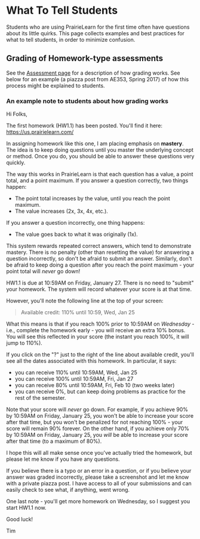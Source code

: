 # What To Tell Students

Students who are using PrairieLearn for the first time often have questions about its little quirks. This page collects examples and best practices for what to tell students, in order to minimize confusion.

## Grading of Homework-type assessments

See the [Assessment page](assessment/index.md) for a description of how grading works. See below for an example (a piazza post from AE353, Spring 2017) of how this process might be explained to students.

### An example note to students about how grading works

Hi Folks,

The first homework (HW1.1) has been posted. You'll find it here:
<a href="https://us.prairielearn.com/">https://us.prairielearn.com/</a>

In assigning homework like this one, I am placing emphasis on <strong>mastery</strong>. The idea is to keep doing questions until you master the underlying concept or method. Once you do, you should be able to answer these questions very quickly.

The way this works in PrairieLearn is that each question has a value, a point total, and a point maximum. If you answer a question correctly, two things happen:

<ul><li>The point total increases by the value, until you reach the point maximum.</li><li>The value increases (2x, 3x, 4x, etc.).</li></ul>

If you answer a question incorrectly, one thing happens:

<ul><li>The value goes back to what it was originally (1x).</li></ul>

This system rewards repeated correct answers, which tend to demonstrate mastery. There is no penalty (other than resetting the value) for answering a question incorrectly, so don't be afraid to submit an answer. Similarly, don't be afraid to keep doing a question after you reach the point maximum - your point total will <em>never</em> go down!

HW1.1 is due at 10:59AM on Friday, January 27. There is no need to "submit" your homework. The system will record whatever your score is at that time.

However, you'll note the following line at the top of your screen:

<blockquote>
Available credit: 110% until 10:59, Wed, Jan 25
</blockquote>

What this means is that if you reach 100% prior to 10:59AM on <em>Wednesday</em> - i.e., complete the homework early - you will receive an extra 10% bonus. You will see this reflected in your score (the instant you reach 100%, it will jump to 110%).

If you click on the "?" just to the right of the line about available credit, you'll see all the dates associated with this homework. In particular, it says:

<ul><li>you can receive 110% until 10:59AM, Wed, Jan 25</li><li>you can receive 100% until 10:59AM, Fri, Jan 27</li><li>you can receive 80% until 10:59AM, Fri, Feb 10 (two weeks later)</li><li>you can receive 0%, but can keep doing problems as practice for the rest of the semester.</li></ul>

Note that your score will <em>never</em> go down. For example, if you achieve 90% by 10:59AM on Friday, January 25, you won't be able to increase your score after that time, but you won't be penalized for not reaching 100% - your score will remain 90% forever. On the other hand, if you achieve only 70% by 10:59AM on Friday, January 25, you <em>will</em> be able to increase your score after that time (to a maximum of 80%).

I hope this will all make sense once you've actually tried the homework, but please let me know if you have any questions.

If you believe there is a typo or an error in a question, or if you believe your answer was graded incorrectly, please take a screenshot and let me know with a private piazza post. I have access to all of your submissions and can easily check to see what, if anything, went wrong.

One last note - you'll get more homework on Wednesday, so I suggest you start HW1.1 now.

Good luck!

Tim
